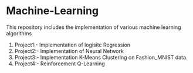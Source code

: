 # Machine-Learning
This repository includes the implementation of various machine learning algorithms

1) Project1:- Implementation of logisitc Regression
2) Project2:- Implementation of Neural Network 
3) Project3:- Implementation K-Means Clustering on Fashion_MNIST data.
4) Project4:- Reinforcement Q-Learning

